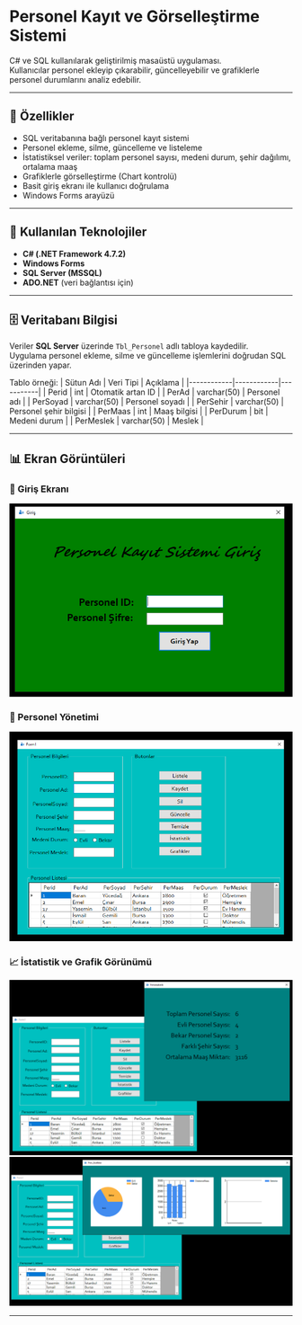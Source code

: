# Personel Kayıt ve Görselleştirme Sistemi

C# ve SQL kullanılarak geliştirilmiş masaüstü uygulaması.  
Kullanıcılar personel ekleyip çıkarabilir, güncelleyebilir ve grafiklerle personel durumlarını analiz edebilir.

---

## 🚀 Özellikler
- SQL veritabanına bağlı personel kayıt sistemi  
- Personel ekleme, silme, güncelleme ve listeleme  
- İstatistiksel veriler: toplam personel sayısı, medeni durum, şehir dağılımı, ortalama maaş  
- Grafiklerle görselleştirme (Chart kontrolü)  
- Basit giriş ekranı ile kullanıcı doğrulama  
- Windows Forms arayüzü

---

## 🧩 Kullanılan Teknolojiler
- **C# (.NET Framework 4.7.2)**  
- **Windows Forms**  
- **SQL Server (MSSQL)**  
- **ADO.NET** (veri bağlantısı için)

---

## 🗄️ Veritabanı Bilgisi
Veriler **SQL Server** üzerinde `Tbl_Personel` adlı tabloya kaydedilir.  
Uygulama personel ekleme, silme ve güncelleme işlemlerini doğrudan SQL üzerinden yapar.  

Tablo örneği:
| Sütun Adı | Veri Tipi | Açıklama |
|------------|------------|-----------|
| Perid | int | Otomatik artan ID |
| PerAd | varchar(50) | Personel adı |
| PerSoyad | varchar(50) | Personel soyadı |
| PerSehir | varchar(50) | Personel şehir bilgisi |
| PerMaas | int | Maaş bilgisi |
| PerDurum | bit | Medeni durum |
| PerMeslek | varchar(50) | Meslek |

---

## 📊 Ekran Görüntüleri

### 🔐 Giriş Ekranı
![Giriş Ekranı](Ekran%20Görüntüsü%20(559).png)

### 🧾 Personel Yönetimi
![Personel Yönetimi](Ekran%20Görüntüsü%20(560).png)

### 📈 İstatistik ve Grafik Görünümü
![Grafikler ve İstatistik](Ekran%20Görüntüsü%20(561).png)
![Grafikler ve İstatistik](Ekran%20Görüntüsü%20(562).png)


---


